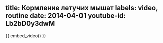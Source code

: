title: Кормление летучих мышат
labels: video, routine
date: 2014-04-01
youtube-id: Lb2bD0y3dwM
---
{{ embed_video() }}
